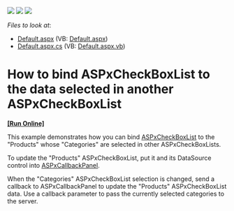 <!-- default badges list -->
![](https://img.shields.io/endpoint?url=https://codecentral.devexpress.com/api/v1/VersionRange/128531276/12.1.6%2B)
[![](https://img.shields.io/badge/Open_in_DevExpress_Support_Center-FF7200?style=flat-square&logo=DevExpress&logoColor=white)](https://supportcenter.devexpress.com/ticket/details/E4183)
[![](https://img.shields.io/badge/📖_How_to_use_DevExpress_Examples-e9f6fc?style=flat-square)](https://docs.devexpress.com/GeneralInformation/403183)
<!-- default badges end -->
<!-- default file list -->
*Files to look at*:

* [Default.aspx](./CS/WebSite/Default.aspx) (VB: [Default.aspx](./VB/WebSite/Default.aspx))
* [Default.aspx.cs](./CS/WebSite/Default.aspx.cs) (VB: [Default.aspx.vb](./VB/WebSite/Default.aspx.vb))
<!-- default file list end -->
# How to bind ASPxCheckBoxList to the data selected in another ASPxCheckBoxList
<!-- run online -->
**[[Run Online]](https://codecentral.devexpress.com/e4183/)**
<!-- run online end -->


<p>This example demonstrates how you can bind <a href="http://documentation.devexpress.com/#AspNet/CustomDocument11669"><u>ASPxCheckBoxList</u></a> to the "Products" whose "Categories" are selected in other ASPxCheckBoxLists.</p><p>To update the "Products" ASPxCheckBoxList, put it and its DataSource control into <a href="http://documentation.devexpress.com/#AspNet/CustomDocument8277"><u>ASPxCallbackPanel</u></a>.</p><p>When the "Categories" ASPxCheckBoxList selection is changed, send a callback to ASPxCallbackPanel to update the "Products" ASPxCheckBoxList data. Use a callback parameter to pass the currently selected categories to the server.</p>

<br/>


